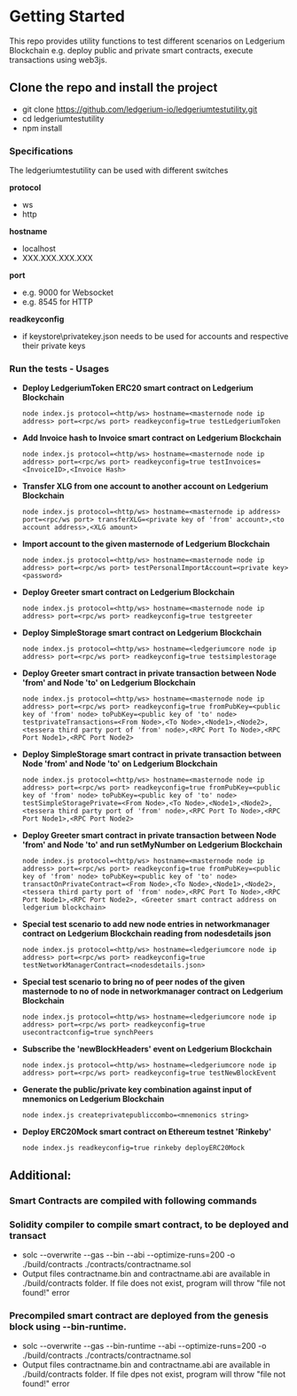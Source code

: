 # **Getting Started**
This repo provides utility functions to test different scenarios on Ledgerium Blockchain e.g. deploy public and private smart contracts, execute transactions using web3js.

## **Clone the repo and install the project**
- git clone https://github.com/ledgerium-io/ledgeriumtestutility.git 
- cd ledgeriumtestutility
- npm install

### **Specifications**
The ledgeriumtestutility can be used with different switches

**protocol**
- ws
- http

**hostname**
- localhost
- XXX.XXX.XXX.XXX

**port**
- e.g. 9000 for Websocket
- e.g. 8545 for HTTP

**readkeyconfig**
- if keystore\privatekey.json needs to be used for accounts and respective their private keys

### **Run the tests - Usages**
- **Deploy LedgeriumToken ERC20 smart contract on Ledgerium Blockchain**
  ```
  node index.js protocol=<http/ws> hostname=<masternode node ip address> port=<rpc/ws port> readkeyconfig=true testLedgeriumToken
  ```

- **Add Invoice hash to Invoice smart contract on Ledgerium Blockchain**
  ```
  node index.js protocol=<http/ws> hostname=<masternode node ip address> port=<rpc/ws port> readkeyconfig=true testInvoices=<InvoiceID>,<Invoice Hash>
  ```

- **Transfer XLG from one account to another account on Ledgerium Blockchain**
  ```
  node index.js protocol=<http/ws> hostname=<masternode ip address> port=<rpc/ws port> transferXLG=<private key of 'from' account>,<to account address>,<XLG amount>
  ```

- **Import account to the given masternode of Ledgerium Blockchain**
  ```
  node index.js protocol=<http/ws> hostname=<masternode node ip address> port=<rpc/ws port> testPersonalImportAccount=<private key> <password>
  ```

- **Deploy Greeter smart contract on Ledgerium Blockchain**
  ```
  node index.js protocol=<http/ws> hostname=<masternode node ip address> port=<rpc/ws port> readkeyconfig=true testgreeter
  ```

- **Deploy SimpleStorage smart contract on Ledgerium Blockchain**
  ```
  node index.js protocol=<http/ws> hostname=<ledgeriumcore node ip address> port=<rpc/ws port> readkeyconfig=true testsimplestorage
  ```

- **Deploy Greeter smart contract in private transaction between Node 'from' and Node 'to' on Ledgerium Blockchain**
  ```
  node index.js protocol=<http/ws> hostname=<masternode node ip address> port=<rpc/ws port> readkeyconfig=true fromPubKey=<public key of 'from' node> toPubKey=<public key of 'to' node> testprivateTransactions=<From Node>,<To Node>,<Node1>,<Node2>,<tessera third party port of 'from' node>,<RPC Port To Node>,<RPC Port Node1>,<RPC Port Node2>
  ```

- **Deploy SimpleStorage smart contract in private transaction between Node 'from' and Node 'to' on Ledgerium Blockchain**
  ```
  node index.js protocol=<http/ws> hostname=<masternode node ip address> port=<rpc/ws port> readkeyconfig=true fromPubKey=<public key of 'from' node> toPubKey=<public key of 'to' node> testSimpleStoragePrivate=<From Node>,<To Node>,<Node1>,<Node2>,<tessera third party port of 'from' node>,<RPC Port To Node>,<RPC Port Node1>,<RPC Port Node2>
  ```

- **Deploy Greeter smart contract in private transaction between Node 'from' and Node 'to' and run setMyNumber on Ledgerium Blockchain**
  ```
  node index.js protocol=<http/ws> hostname=<masternode node ip address> port=<rpc/ws port> readkeyconfig=true fromPubKey=<public key of 'from' node> toPubKey=<public key of 'to' node> transactOnPrivateContract=<From Node>,<To Node>,<Node1>,<Node2>,<tessera third party port of 'from' node>,<RPC Port To Node>,<RPC Port Node1>,<RPC Port Node2>, <Greeter smart contract address on ledgerium blockchain> 
  ```

- **Special test scenario to add new node entries in networkmanager contract on Ledgerium Blockchain reading from nodesdetails json**
  ```
  node index.js protocol=<http/ws> hostname=<ledgeriumcore node ip address> port=<rpc/ws port> readkeyconfig=true testNetworkManagerContract=<nodesdetails.json>
  ```

- **Special test scenario to bring no of peer nodes of the given masternode to no of node in networkmanager contract on Ledgerium Blockchain**
  ```
  node index.js protocol=<http/ws> hostname=<ledgeriumcore node ip address> port=<rpc/ws port> readkeyconfig=true usecontractconfig=true synchPeers 
  ```

- **Subscribe the 'newBlockHeaders' event on Ledgerium Blockchain**
  ```
  node index.js protocol=<http/ws> hostname=<ledgeriumcore node ip address> port=<rpc/ws port> readkeyconfig=true testNewBlockEvent
  ```

- **Generate the public/private key combination against input of mnemonics on Ledgerium Blockchain**
  ```
  node index.js createprivatepubliccombo=<mnemonics string>
  ``` 

- **Deploy ERC20Mock smart contract on Ethereum testnet 'Rinkeby'**  
  ```
  node index.js readkeyconfig=true rinkeby deployERC20Mock
  ```
## **Additional:**
### **Smart Contracts are compiled with following commands**  
### **Solidity compiler to compile smart contract, to be deployed and transact**
- solc --overwrite --gas --bin --abi --optimize-runs=200 -o ./build/contracts ./contracts/contractname.sol
- Output files contractname.bin and contractname.abi are available in ./build/contracts folder. If file does not exist, program will throw "file not found!" error

### **Precompiled smart contract are deployed from the genesis block using --bin-runtime.**
- solc --overwrite --gas --bin-runtime --abi --optimize-runs=200 -o ./build/contracts ./contracts/contractname.sol
- Output files contractname.bin and contractname.abi are available in ./build/contracts folder. If file dpes not exist, program will throw "file not found!" error

